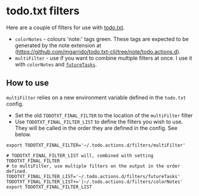 # todo.txt filters

Here are a couple of filters for use with [todo.txt](http://todotxt.org/).
* `colorNotes` - colours 'note:' tags green. These tags are expected to be generated by the note extension at (https://github.com/mgarrido/todo.txt-cli/tree/note/todo.actions.d).
* `multiFilter` - use if you want to combine multiple filters at once. I use it with `colorNotes` and [`futureTasks`](https://github.com/FND/todo.txt-cli/blob/extensions/futureTasks).

## How to use

`multiFilter` relies on a new environment variable defined in the `todo.txt` config.

* Set the old `TODOTXT_FINAL_FILTER` to the location of the `multiFilter` filter
* Use `TODOTXT_FINAL_FILTER_LIST` to define the filters you wish to use. They will be called in the order they are defined in the config. See below.
```
export TODOTXT_FINAL_FILTER='~/.todo.actions.d/filters/multiFilter'

# TODOTXT_FINAL_FILTER_LIST will, combined with setting TODOTXT_FINAL_FILTER
# to multiFilter, use multiple filters on the output in the order defined.
TODOTXT_FINAL_FILTER_LIST='~/.todo.actions.d/filters/futureTasks'
TODOTXT_FINAL_FILTER_LIST+='|~/.todo.actions.d/filters/colorNotes'
export TODOTXT_FINAL_FILTER_LIST
```
